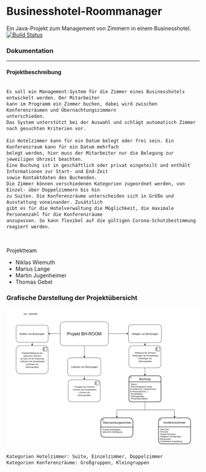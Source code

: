 
# Businesshotel-Roommanager
Ein Java-Projekt zum Management von Zimmern in einem Businesshotel. 
[![Build Status](https://github.com/fh-erfurt/Businesshotel-Roommanager/workflows/build/badge.svg)](https://github.com/fh-erfurt/Businesshotel-Roommanager/actions)


### Dokumentation

___

#### Projektbeschreibung
```

Es soll ein Management-System für die Zimmer eines Businesshotels entwickelt werden. Der Mitarbeiter 
kann im Programm ein Zimmer buchen, dabei wird zwischen Konferenzräumen und Übernachtungszimmern 
unterschieden.
Das System unterstützt bei der Auswahl und schlägt automatisch Zimmer nach gesuchten Kriterien vor.

Ein Hotelzimmer kann für ein Datum belegt oder frei sein. Ein Konferenzraum kann für ein Datum mehrfach 
belegt werden, hier muss der Mitarbeiter nur die Belegung zur jeweiligen Uhrzeit beachten.
Eine Buchung ist in geschäftlich oder privat eingeteilt und enthält Informationen zur Start- und End-Zeit 
sowie Kontaktdaten des Buchenden.
Die Zimmer können verschiedenen Kategorien zugeordnet werden, von Einzel- über Doppelzimmern bis hin 
zu Suiten. Die Konferenzräume unterscheiden sich in Größe und Ausstattung voneinander. Zusätzlich 
gibt es für die Hotelverwaltung die Möglichkeit, die maximale Personenzahl für die Konferenzräume 
anzupassen. So kann flexibel auf die gültigen Corona-Schutzbestimmung reagiert werden. 



```

Projektteam
* Niklas Wiemuth
* Marius Lange
* Martin Jugenheimer
* Thomas Gebel


### Grafische Darstellung der Projektübersicht
![alt text](Projektübersicht.png "Projektübersicht Bild")

```
Kategorien Hotelzimmer: Suite, Einzelzimmer, Doppelzimmer
Kategorien Konferenzräume: Großgruppen, Kleingruppen

```
